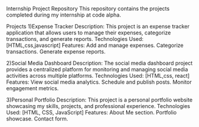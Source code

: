 Internship Project Repository
This repository contains the projects completed during my internship at code alpha.

Projects
1)Expense Tracker
Description: This project is an expense tracker application that allows users to manage their expenses, categorize transactions, and generate reports.
Technologies Used: [HTML,css,javascript]
Features:
Add and manage expenses.
Categorize transactions.
Generate expense reports.

2)Social Media Dashboard
Description: The social media dashboard project provides a centralized platform for monitoring and managing social media activities across multiple platforms.
Technologies Used: [HTML,css, react]
Features:
View social media analytics.
Schedule and publish posts.
Monitor engagement metrics.

3)Personal Portfolio
Description: This project is a personal portfolio website showcasing my skills, projects, and professional experience.
Technologies Used: [HTML, CSS, JavaScript]
Features:
About Me section.
Portfolio showcase.
Contact form.

